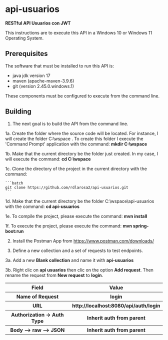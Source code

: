 # api-usuarios

<b>RESTful API Usuarios con JWT</b>

This instructions are to execute this API in a Windows 10 or Windows 11 Operating System.   

## Prerequisites

The software that must be installed to run this API is: 

<ul>
  <li>java jdk version 17</li>
  <li>maven (apache-maven-3.9.6)</li>
  <li>git (version 2.45.0.windows.1)</li>
</ul>

These components must be configured to execute from the command line. 

## Building

1. The next goal is to build the API from the command line.

1a. Create the folder where the source code will be located. For instance, I will create the folder C:\wspace . 
To create this folder I execute the 'Command Prompt' application with the command: <b>mkdir C:\wspace </b><br>

1b. Make that the current directory be the folder just created. In my case, I will execute the command: <b>cd C:\wspace</b>

1c. Clone the directory of the project in the current directory with the command: <br> 

    ```batch
    git clone https://github.com/rdlarosa2/api-usuarios.git 
    ```  

1d. Make that the current directory be the folder C:\wspace\api-usuarios with the command: <b>cd api-usuarios</b>  

1e. To compile the project, please execute the command: <b>mvn install</b>   

1f. To execute the project, please execute the command: <b>mvn spring-boot:run</b>

2. Install the Postman App from https://www.postman.com/downloads/

3. Define a new collection and a set of requests to test endpoints.

3a. Add a new <b>Blank collection</b> and name it with <b>api-usuarios</b>

3b. Right clic on <b>api usuarios</b> then clic on the option <b>Add request</b>. Then rename the request from <b>New request</b> to <b>login</b>.   
   
<table>
  <tr>
    <th>Field</th>
    <th>Value</th>
  </tr>
  <tr>
    <th><b>
	Name of Request</b></th>
    <th>login</th>
  </tr>
  <tr>
    <th><b>URL</b></th>
    <th>http://localhost:8080/api/auth/login</th>
  </tr>
  <tr>
    <th><b>Authorization -> Auth Type</b></th>
    <th>Inherit auth from parent</th>
  </tr> 
  <tr>
    <th><b>Body –> raw –> JSON</b></th>
    <th>Inherit auth from parent</th>
  </tr>   
</table>
